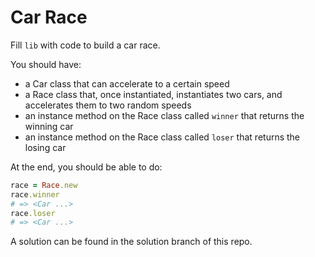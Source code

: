 # Car Race
Fill `lib` with code to build a car race.

You should have:

- a Car class that can accelerate to a certain speed
- a Race class that, once instantiated, instantiates two cars, and accelerates them to two random speeds
- an instance method on the Race class called `winner` that returns the winning car
- an instance method on the Race class called `loser` that returns the losing car

At the end, you should be able to do:

```ruby
race = Race.new
race.winner
# => <Car ...>
race.loser
# => <Car ...>
```

A solution can be found in the solution branch of this repo.
